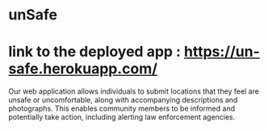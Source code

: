 # unSafe

# link to the deployed app : https://un-safe.herokuapp.com/

Our web application allows individuals to submit locations that they feel are unsafe or uncomfortable, along with accompanying descriptions and photographs. This enables community members to be informed and potentially take action, including alerting law enforcement agencies.
